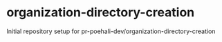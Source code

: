 # organization-directory-creation

Initial repository setup for pr-poehali-dev/organization-directory-creation